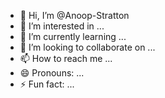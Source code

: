 - 👋 Hi, I’m @Anoop-Stratton
- 👀 I’m interested in ...
- 🌱 I’m currently learning ...
- 💞️ I’m looking to collaborate on ...
- 📫 How to reach me ...
- 😄 Pronouns: ...
- ⚡ Fun fact: ...

<!---
Anoop-Stratton/Anoop-Stratton is a ✨ special ✨ repository because its `README.md` (this file) appears on your GitHub profile.
You can click the Preview link to take a look at your changes.
--->
